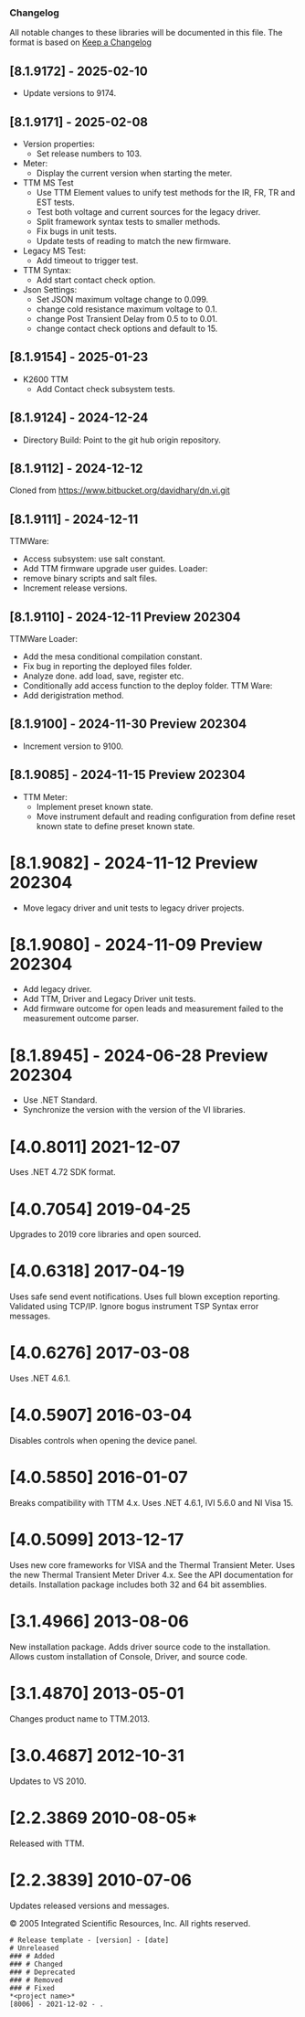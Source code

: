 ### Changelog
All notable changes to these libraries will be documented in this file.
The format is based on [Keep a Changelog](https://keepachangelog.com/en/1.0.0/)

## [8.1.9172] - 2025-02-10
- Update versions to 9174.

## [8.1.9171] - 2025-02-08
- Version properties:
  - Set release numbers to 103.
- Meter:
  - Display the current version when starting the meter.
- TTM MS Test
  - Use TTM Element values to unify test methods for the IR, FR, TR and EST tests.
  - Test both voltage and current sources for the legacy driver.
  - Split framework syntax tests to smaller methods.
  - Fix bugs in unit tests.
  - Update tests of reading to match the new firmware.
- Legacy MS Test:
  - Add timeout to trigger test.
- TTM Syntax:
  - Add start contact check option.
- Json Settings:
  - Set JSON maximum voltage change to 0.099.
  - change cold resistance maximum voltage to 0.1.
  - change Post Transient Delay from 0.5 to to 0.01.
  - change contact check options and default to 15.
## [8.1.9154] - 2025-01-23
- K2600 TTM
  - Add Contact check subsystem tests.

## [8.1.9124] - 2024-12-24
* Directory Build: Point to the git hub origin repository.

## [8.1.9112] - 2024-12-12
Cloned from https://www.bitbucket.org/davidhary/dn.vi.git

## [8.1.9111] - 2024-12-11
TTMWare: 
* Access subsystem: use salt constant.
* Add TTM firmware upgrade user guides.
Loader:
* remove binary scripts and salt files.
* Increment release versions.

## [8.1.9110] - 2024-12-11 Preview 202304
TTMWare Loader: 
* Add the mesa conditional compilation constant.
* Fix bug in reporting the deployed files folder.
* Analyze done. add load, save, register etc. 
* Conditionally add access function to the deploy folder.
TTM Ware:
* Add derigistration method.

## [8.1.9100] - 2024-11-30 Preview 202304
* Increment version to 9100.

## [8.1.9085] - 2024-11-15 Preview 202304
* TTM Meter:
  * Implement preset known state.
  * Move instrument default and reading configuration from define reset known state to define preset known state.

# [8.1.9082] - 2024-11-12 Preview 202304
* Move legacy driver and unit tests to legacy driver projects.

# [8.1.9080] - 2024-11-09 Preview 202304
* Add legacy driver. 
* Add TTM, Driver and Legacy Driver unit tests.
* Add firmware outcome for open leads and measurement failed to the measurement outcome parser.

# [8.1.8945] - 2024-06-28 Preview 202304
* Use .NET Standard. 
* Synchronize the version with the version of the VI libraries.

# [4.0.8011] 2021-12-07
Uses .NET 4.72 SDK format.

# [4.0.7054] 2019-04-25
Upgrades to 2019 core libraries and open sourced.

# [4.0.6318] 2017-04-19
Uses safe send event notifications. Uses full blown
exception reporting. Validated using TCP/IP. Ignore bogus instrument TSP
Syntax error messages.

# [4.0.6276] 2017-03-08
Uses .NET 4.6.1.

# [4.0.5907] 2016-03-04
Disables controls when opening the device panel.

# [4.0.5850] 2016-01-07
Breaks compatibility with TTM 4.x. Uses .NET 4.6.1,
IVI 5.6.0 and NI Visa 15.

# [4.0.5099] 2013-12-17
Uses new core frameworks for VISA and the Thermal
Transient Meter. Uses the new Thermal Transient Meter Driver 4.x. See
the API documentation for details. Installation package includes both 32
and 64 bit assemblies.

# [3.1.4966] 2013-08-06
New installation package. Adds driver source code to
the installation. Allows custom installation of Console, Driver, and
source code.

# [3.1.4870] 2013-05-01
Changes product name to TTM.2013.

# [3.0.4687] 2012-10-31
Updates to VS 2010.

# [2.2.3869 2010-08-05*  
Released with TTM.

# [2.2.3839] 2010-07-06
Updates released versions and messages.

&copy;  2005 Integrated Scientific Resources, Inc. All rights reserved.

```
# Release template - [version] - [date]
# Unreleased
### # Added
### # Changed
### # Deprecated
### # Removed
### # Fixed
*<project name>*
[8006] - 2021-12-02 - .
```

[8.1.9164]: https://www.github.com/atecoder/dn.vi.ivi
[vs.VI]: https://www.github.com/atecoder/dn.vi.ivi
[vs.Visa]: https://bitbucket.org/davidhary/vs.io.visa
